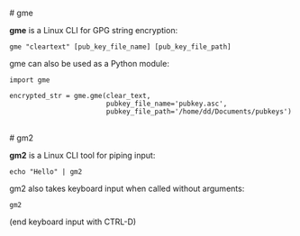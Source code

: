 <br>
# gme

**gme** is a Linux CLI for GPG string encryption:
    
    gme "cleartext" [pub_key_file_name] [pub_key_file_path]
    
gme can also be used as a Python module:

    import gme
    
    encrypted_str = gme.gme(clear_text, 
                            pubkey_file_name='pubkey.asc', 
                            pubkey_file_path='/home/dd/Documents/pubkeys')

<br>
# gm2

**gm2** is a Linux CLI tool for piping input:

    echo "Hello" | gm2
    
gm2 also takes keyboard input when called without arguments:

    gm2
    
(end keyboard input with CTRL-D)
